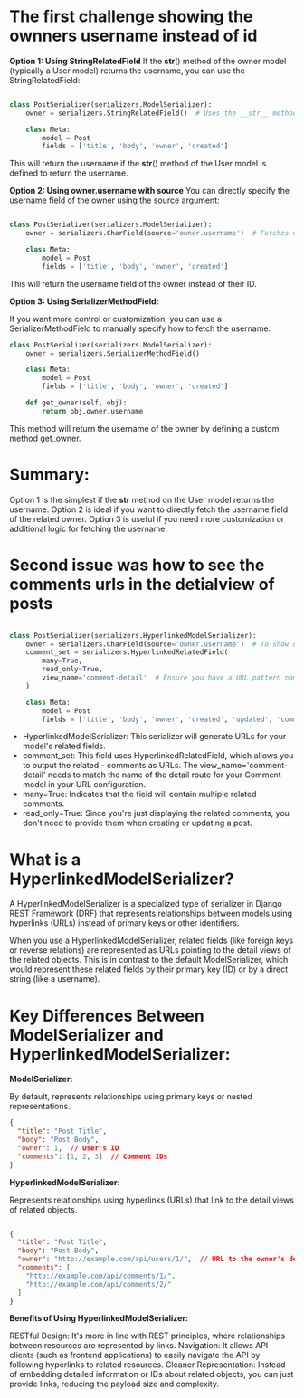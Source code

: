 # The first challenge showing the ownners username instead of id

**Option 1: Using StringRelatedField**
If the __str__() method of the owner model (typically a User model) returns the username, you can use the StringRelatedField:

```python

class PostSerializer(serializers.ModelSerializer):
    owner = serializers.StringRelatedField()  # Uses the __str__ method of the User model

    class Meta:
        model = Post
        fields = ['title', 'body', 'owner', 'created']

```

This will return the username if the __str__() method of the User model is defined to return the username.

**Option 2: Using owner.username with source**
You can directly specify the username field of the owner using the source argument:

```python

class PostSerializer(serializers.ModelSerializer):
    owner = serializers.CharField(source='owner.username')  # Fetches username directly

    class Meta:
        model = Post
        fields = ['title', 'body', 'owner', 'created']
```

This will return the username field of the owner instead of their ID.

**Option 3: Using SerializerMethodField:**

If you want more control or customization, you can use a SerializerMethodField to manually specify how to fetch the username:

```python
class PostSerializer(serializers.ModelSerializer):
    owner = serializers.SerializerMethodField()

    class Meta:
        model = Post
        fields = ['title', 'body', 'owner', 'created']

    def get_owner(self, obj):
        return obj.owner.username
```

This method will return the username of the owner by defining a custom method get_owner.

# Summary:
Option 1 is the simplest if the __str__ method on the User model returns the username.
Option 2 is ideal if you want to directly fetch the username field of the related owner.
Option 3 is useful if you need more customization or additional logic for fetching the username.



# Second issue was how to see the comments urls in the detialview of posts


```python

class PostSerializer(serializers.HyperlinkedModelSerializer):
    owner = serializers.CharField(source='owner.username')  # To show owner's username
    comment_set = serializers.HyperlinkedRelatedField(
        many=True, 
        read_only=True, 
        view_name='comment-detail'  # Ensure you have a URL pattern named 'comment-detail'
    )

    class Meta:
        model = Post
        fields = ['title', 'body', 'owner', 'created', 'updated', 'comment_set']
```
- HyperlinkedModelSerializer: This serializer will generate URLs for your model's related fields.
- comment_set: This field uses HyperlinkedRelatedField, which allows you to output the related - comments as URLs. The view_name='comment-detail' needs to match the name of the detail route for your Comment model in your URL configuration.
- many=True: Indicates that the field will contain multiple related comments.
- read_only=True: Since you're just displaying the related comments, you don't need to provide them when creating or updating a post.

# What is a HyperlinkedModelSerializer?
A HyperlinkedModelSerializer is a specialized type of serializer in Django REST Framework (DRF) that represents relationships between models using hyperlinks (URLs) instead of primary keys or other identifiers.

When you use a HyperlinkedModelSerializer, related fields (like foreign keys or reverse relations) are represented as URLs pointing to the detail views of the related objects. This is in contrast to the default ModelSerializer, which would represent these related fields by their primary key (ID) or by a direct string (like a username).

# Key Differences Between ModelSerializer and HyperlinkedModelSerializer:

**ModelSerializer:**

By default, represents relationships using primary keys or nested representations.

```json
{
  "title": "Post Title",
  "body": "Post Body",
  "owner": 1,  // User's ID
  "comments": [1, 2, 3]  // Comment IDs
}

```

**HyperlinkedModelSerializer:**

Represents relationships using hyperlinks (URLs) that link to the detail views of related objects.
```json

{
  "title": "Post Title",
  "body": "Post Body",
  "owner": "http://example.com/api/users/1/",  // URL to the owner's detail
  "comments": [
    "http://example.com/api/comments/1/",
    "http://example.com/api/comments/2/"
  ]
}
```

**Benefits of Using HyperlinkedModelSerializer:**

RESTful Design: It's more in line with REST principles, where relationships between resources are represented by links.
Navigation: It allows API clients (such as frontend applications) to easily navigate the API by following hyperlinks to related resources.
Cleaner Representation: Instead of embedding detailed information or IDs about related objects, you can just provide links, reducing the payload size and complexity.